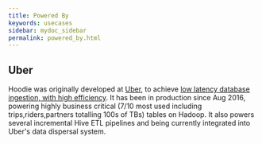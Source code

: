```yaml
---
title: Powered By
keywords: usecases
sidebar: mydoc_sidebar
permalink: powered_by.html
---
```


## Uber

Hoodie was originally developed at [Uber](https://uber.com), to achieve [low latency database ingestion, with high efficiency](http://www.slideshare.net/vinothchandar/hadoop-strata-talk-uber-your-hadoop-has-arrived/32).
It has been in production since Aug 2016, powering highly business critical (7/10 most used including trips,riders,partners totalling 100s of TBs) tables on Hadoop. It also powers several incremental Hive ETL pipelines and being currently integrated into Uber's data dispersal system.
